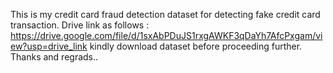 This is my credit card fraud detection dataset for detecting fake credit card transaction.
Drive link as follows : https://drive.google.com/file/d/1sxAbPDuJS1rxgAWKF3qDaYh7AfcPxgam/view?usp=drive_link
kindly download dataset before proceeding further.
Thanks and regrads..
